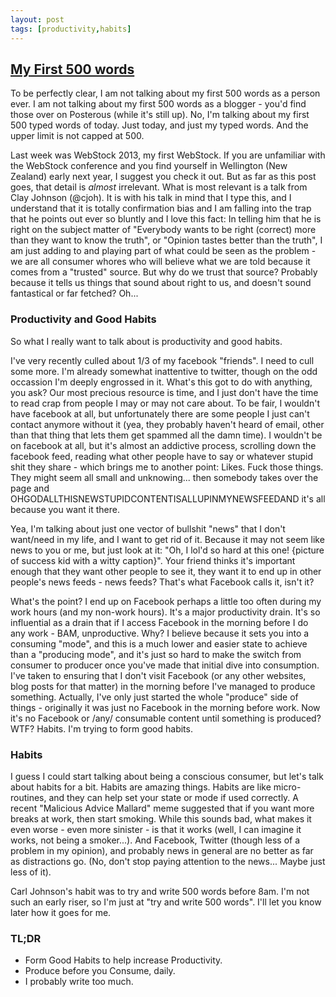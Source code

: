 ```yaml
---
layout: post
tags: [productivity,habits]
---
```


## [My First 500 words]({{page.url}})

To be perfectly clear, I am not talking about my first 500 words as a person ever. I am not talking about my first 500 words as a blogger - you'd find those over on Posterous (while it's still up).
No, I'm talking about my first 500 typed words of today. Just today, and just my typed words. And the upper limit is not capped at 500.

Last week was WebStock 2013, my first WebStock. If you are unfamiliar with the WebStock conference and you find yourself in Wellington (New Zealand) early next year, I suggest you check it out.
But as far as this post goes, that detail is *almost* irrelevant. What is most relevant is a talk from Clay Johnson (@cjoh). It is with his talk in mind that I type this, and I understand that it is totally confirmation bias and I am falling into the trap that he points out ever so bluntly and I love this fact: In telling him that he is right on the subject matter of "Everybody wants to be right (correct) more than they want to know the truth", or "Opinion tastes better than the truth", I am just adding to and playing part of what could be seen as the problem - we are all consumer whores who will believe what we are told because it comes from a "trusted" source. But why do we trust that source? Probably because it tells us things that sound about right to us, and doesn't sound fantastical or far fetched? Oh...

### Productivity and Good Habits

So what I really want to talk about is productivity and good habits.

I've very recently culled about 1/3 of my facebook "friends". I need to cull some more. I'm already somewhat inattentive to twitter, though on the odd occassion I'm deeply engrossed in it. What's this got to do with anything, you ask? Our most precious resource is time, and I just don't have the time to read crap from people I may or may not care about. To be fair, I wouldn't have facebook at all, but unfortunately there are some people I just can't contact anymore without it (yea, they probably haven't heard of email, other than that thing that lets them get spammed all the damn time). I wouldn't be on facebook at all, but it's almost an addictive process, scrolling down the facebook feed, reading what other people have to say or whatever stupid shit they share - which brings me to another point: Likes. Fuck those things. They might seem all small and unknowing... then somebody takes over the page and OHGODALLTHISNEWSTUPIDCONTENTISALLUPINMYNEWSFEEDAND it's all because you want it there.

Yea, I'm talking about just one vector of bullshit "news" that I don't want/need in my life, and I want to get rid of it. Because it may not seem like news to you or me, but just look at it: "Oh, I lol'd so hard at this one! \{picture of success kid with a witty caption\}". Your friend thinks it's important enough that they want other people to see it, they want it to end up in other people's news feeds - news feeds? That's what Facebook calls it, isn't it?

What's the point? I end up on Facebook perhaps a little too often during my work hours (and my non-work hours). It's a major productivity drain. It's so influential as a drain that if I access Facebook in the morning before I do any work - BAM, unproductive. Why? I believe because it sets you into a consuming "mode", and this is a much lower and easier state to achieve than a "producing mode", and it's just so hard to make the switch from consumer to producer once you've made that initial dive into consumption. I've taken to ensuring that I don't visit Facebook (or any other websites, blog posts for that matter) in the morning before I've managed to produce something. Actually, I've only just started the whole "produce" side of things - originally it was just no Facebook in the morning before work. Now it's no Facebook or /any/ consumable content until something is produced? WTF? Habits. I'm trying to form good habits.


### Habits

I guess I could start talking about being a conscious consumer, but let's talk about habits for a bit. Habits are amazing things. Habits are like micro-routines, and they can help set your state or mode if used correctly. A recent "Malicious Advice Mallard" meme suggested that if you want more breaks at work, then start smoking. While this sounds bad, what makes it even worse - even more sinister - is that it works (well, I can imagine it works, not being a smoker...). And Facebook, Twitter (though less of a problem in my opinion), and probably news in general are no better as far as distractions go. (No, don't stop paying attention to the news... Maybe just less of it).

Carl Johnson's habit was to try and write 500 words before 8am. I'm not such an early riser, so I'm just at "try and write 500 words". I'll let you know later how it goes for me.

### TL;DR

- Form Good Habits to help increase Productivity.
- Produce before you Consume, daily.
- I probably write too much.
